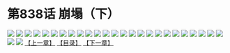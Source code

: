 # 第838话 崩塌（下）
![](https://mhpic.xiaomingtaiji.net/comic/D/斗破苍穹/第838话F1_262535/1.jpg-zymk.middle.webp)
![](https://mhpic.xiaomingtaiji.net/comic/D/斗破苍穹/第838话F1_262535/2.jpg-zymk.middle.webp)
![](https://mhpic.xiaomingtaiji.net/comic/D/斗破苍穹/第838话F1_262535/3.jpg-zymk.middle.webp)
![](https://mhpic.xiaomingtaiji.net/comic/D/斗破苍穹/第838话F1_262535/4.jpg-zymk.middle.webp)
![](https://mhpic.xiaomingtaiji.net/comic/D/斗破苍穹/第838话F1_262535/5.jpg-zymk.middle.webp)
![](https://mhpic.xiaomingtaiji.net/comic/D/斗破苍穹/第838话F1_262535/6.jpg-zymk.middle.webp)
![](https://mhpic.xiaomingtaiji.net/comic/D/斗破苍穹/第838话F1_262535/7.jpg-zymk.middle.webp)
![](https://mhpic.xiaomingtaiji.net/comic/D/斗破苍穹/第838话F1_262535/8.jpg-zymk.middle.webp)
![](https://mhpic.xiaomingtaiji.net/comic/D/斗破苍穹/第838话F1_262535/9.jpg-zymk.middle.webp)
![](https://mhpic.xiaomingtaiji.net/comic/D/斗破苍穹/第838话F1_262535/10.jpg-zymk.middle.webp)
![](https://mhpic.xiaomingtaiji.net/comic/D/斗破苍穹/第838话F1_262535/11.jpg-zymk.middle.webp)
![](https://mhpic.xiaomingtaiji.net/comic/D/斗破苍穹/第838话F1_262535/12.jpg-zymk.middle.webp)
![](https://mhpic.xiaomingtaiji.net/comic/D/斗破苍穹/第838话F1_262535/13.jpg-zymk.middle.webp)
![](https://mhpic.xiaomingtaiji.net/comic/D/斗破苍穹/第838话F1_262535/14.jpg-zymk.middle.webp)
![](https://mhpic.xiaomingtaiji.net/comic/D/斗破苍穹/第838话F1_262535/15.jpg-zymk.middle.webp)
![](https://mhpic.xiaomingtaiji.net/comic/D/斗破苍穹/第838话F1_262535/16.jpg-zymk.middle.webp)
![](https://mhpic.xiaomingtaiji.net/comic/D/斗破苍穹/第838话F1_262535/17.jpg-zymk.middle.webp)
![](https://mhpic.xiaomingtaiji.net/comic/D/斗破苍穹/第838话F1_262535/18.jpg-zymk.middle.webp)
![](https://mhpic.xiaomingtaiji.net/comic/D/斗破苍穹/第838话F1_262535/19.jpg-zymk.middle.webp)
![](https://mhpic.xiaomingtaiji.net/comic/D/斗破苍穹/第838话F1_262535/20.jpg-zymk.middle.webp)
![](https://mhpic.xiaomingtaiji.net/comic/D/斗破苍穹/第838话F1_262535/21.jpg-zymk.middle.webp)
![](https://mhpic.xiaomingtaiji.net/comic/D/斗破苍穹/第838话F1_262535/22.jpg-zymk.middle.webp)
![](https://mhpic.xiaomingtaiji.net/comic/D/斗破苍穹/第838话F1_262535/23.jpg-zymk.middle.webp)
![](https://mhpic.xiaomingtaiji.net/comic/D/斗破苍穹/第838话F1_262535/24.jpg-zymk.middle.webp)
![](https://mhpic.xiaomingtaiji.net/comic/D/斗破苍穹/第838话F1_262535/25.jpg-zymk.middle.webp)
![](https://mhpic.xiaomingtaiji.net/comic/D/斗破苍穹/第838话F1_262535/26.jpg-zymk.middle.webp)
![](https://mhpic.xiaomingtaiji.net/comic/D/斗破苍穹/第838话F1_262535/27.jpg-zymk.middle.webp)
[【上一章】](./841.md)
[【目录】](./READMD.md)
[【下一章】](./843.md)
